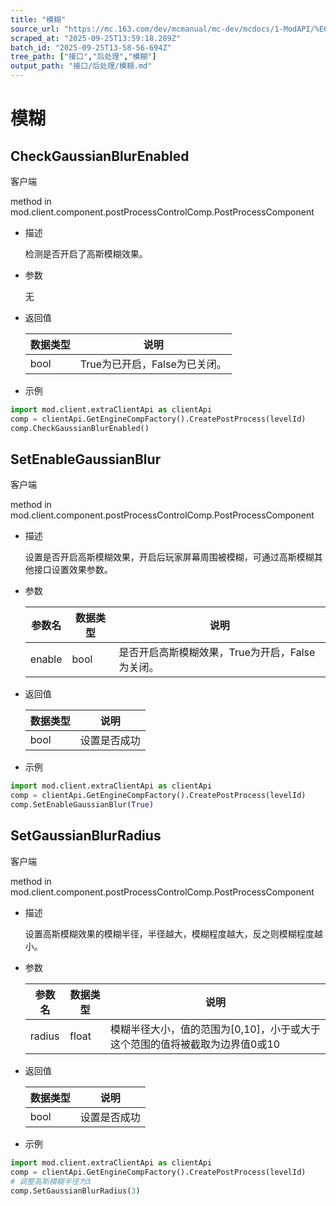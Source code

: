 ```yaml
---
title: "模糊"
source_url: "https://mc.163.com/dev/mcmanual/mc-dev/mcdocs/1-ModAPI/%E6%8E%A5%E5%8F%A3/%E5%90%8E%E5%A4%84%E7%90%86/%E6%A8%A1%E7%B3%8A.html"
scraped_at: "2025-09-25T13:59:18.289Z"
batch_id: "2025-09-25T13-58-56-694Z"
tree_path: ["接口","后处理","模糊"]
output_path: "接口/后处理/模糊.md"
---
```


#  模糊

##  CheckGaussianBlurEnabled

客户端

method in mod.client.component.postProcessControlComp.PostProcessComponent

*   描述
    
    检测是否开启了高斯模糊效果。
    
*   参数
    
    无
    
*   返回值
    
    | 数据类型 | 说明 |
    | --- | --- |
    | bool | True为已开启，False为已关闭。 |
    
*   示例
    

```python
import mod.client.extraClientApi as clientApi
comp = clientApi.GetEngineCompFactory().CreatePostProcess(levelId)
comp.CheckGaussianBlurEnabled()

```

##  SetEnableGaussianBlur

客户端

method in mod.client.component.postProcessControlComp.PostProcessComponent

*   描述
    
    设置是否开启高斯模糊效果，开启后玩家屏幕周围被模糊，可通过高斯模糊其他接口设置效果参数。
    
*   参数
    
    | 参数名 | 数据类型 | 说明 |
    | --- | --- | --- |
    | enable | bool | 是否开启高斯模糊效果，True为开启，False为关闭。 |
    
*   返回值
    
    | 数据类型 | 说明 |
    | --- | --- |
    | bool | 设置是否成功 |
    
*   示例
    

```python
import mod.client.extraClientApi as clientApi
comp = clientApi.GetEngineCompFactory().CreatePostProcess(levelId)
comp.SetEnableGaussianBlur(True)

```

##  SetGaussianBlurRadius

客户端

method in mod.client.component.postProcessControlComp.PostProcessComponent

*   描述
    
    设置高斯模糊效果的模糊半径，半径越大，模糊程度越大，反之则模糊程度越小。
    
*   参数
    
    | 参数名 | 数据类型 | 说明 |
    | --- | --- | --- |
    | radius | float | 模糊半径大小，值的范围为[0,10]，小于或大于这个范围的值将被截取为边界值0或10 |
    
*   返回值
    
    | 数据类型 | 说明 |
    | --- | --- |
    | bool | 设置是否成功 |
    
*   示例
    

```python
import mod.client.extraClientApi as clientApi
comp = clientApi.GetEngineCompFactory().CreatePostProcess(levelId)
# 调整高斯模糊半径为3
comp.SetGaussianBlurRadius(3)

```